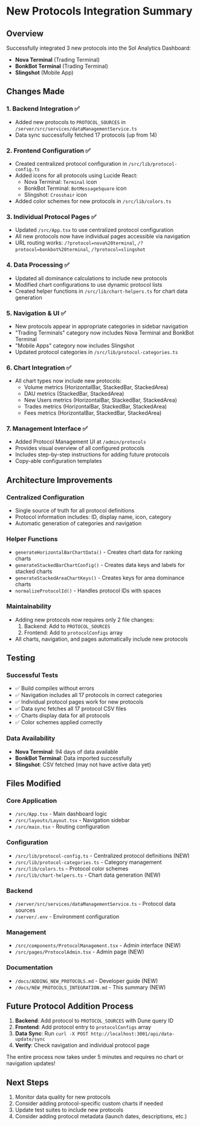 # New Protocols Integration Summary

## Overview

Successfully integrated 3 new protocols into the Sol Analytics Dashboard:
- **Nova Terminal** (Trading Terminal)
- **BonkBot Terminal** (Trading Terminal) 
- **Slingshot** (Mobile App)

## Changes Made

### 1. Backend Integration ✅
- Added new protocols to `PROTOCOL_SOURCES` in `/server/src/services/dataManagementService.ts`
- Data sync successfully fetched 17 protocols (up from 14)

### 2. Frontend Configuration ✅
- Created centralized protocol configuration in `/src/lib/protocol-config.ts`
- Added icons for all protocols using Lucide React:
  - Nova Terminal: `Terminal` icon
  - BonkBot Terminal: `BotMessageSquare` icon  
  - Slingshot: `Crosshair` icon
- Added color schemes for new protocols in `/src/lib/colors.ts`

### 3. Individual Protocol Pages ✅
- Updated `/src/App.tsx` to use centralized protocol configuration
- All new protocols now have individual pages accessible via navigation
- URL routing works: `/?protocol=nova%20terminal`, `/?protocol=bonkbot%20terminal`, `/?protocol=slingshot`

### 4. Data Processing ✅
- Updated all dominance calculations to include new protocols
- Modified chart configurations to use dynamic protocol lists
- Created helper functions in `/src/lib/chart-helpers.ts` for chart data generation

### 5. Navigation & UI ✅
- New protocols appear in appropriate categories in sidebar navigation
- "Trading Terminals" category now includes Nova Terminal and BonkBot Terminal
- "Mobile Apps" category now includes Slingshot
- Updated protocol categories in `/src/lib/protocol-categories.ts`

### 6. Chart Integration ✅
- All chart types now include new protocols:
  - Volume metrics (HorizontalBar, StackedBar, StackedArea)
  - DAU metrics (StackedBar, StackedArea)
  - New Users metrics (HorizontalBar, StackedBar, StackedArea)
  - Trades metrics (HorizontalBar, StackedBar, StackedArea)
  - Fees metrics (HorizontalBar, StackedBar, StackedArea)

### 7. Management Interface ✅
- Added Protocol Management UI at `/admin/protocols`
- Provides visual overview of all configured protocols
- Includes step-by-step instructions for adding future protocols
- Copy-able configuration templates

## Architecture Improvements

### Centralized Configuration
- Single source of truth for all protocol definitions
- Protocol information includes: ID, display name, icon, category
- Automatic generation of categories and navigation

### Helper Functions
- `generateHorizontalBarChartData()` - Creates chart data for ranking charts
- `generateStackedBarChartConfig()` - Creates data keys and labels for stacked charts
- `generateStackedAreaChartKeys()` - Creates keys for area dominance charts
- `normalizeProtocolId()` - Handles protocol IDs with spaces

### Maintainability
- Adding new protocols now requires only 2 file changes:
  1. Backend: Add to `PROTOCOL_SOURCES`
  2. Frontend: Add to `protocolConfigs` array
- All charts, navigation, and pages automatically include new protocols

## Testing

### Successful Tests
- ✅ Build compiles without errors
- ✅ Navigation includes all 17 protocols in correct categories
- ✅ Individual protocol pages work for new protocols
- ✅ Data sync fetches all 17 protocol CSV files
- ✅ Charts display data for all protocols
- ✅ Color schemes applied correctly

### Data Availability
- **Nova Terminal**: 94 days of data available
- **BonkBot Terminal**: Data imported successfully
- **Slingshot**: CSV fetched (may not have active data yet)

## Files Modified

### Core Application
- `/src/App.tsx` - Main dashboard logic
- `/src/layouts/Layout.tsx` - Navigation sidebar
- `/src/main.tsx` - Routing configuration

### Configuration
- `/src/lib/protocol-config.ts` - Centralized protocol definitions (NEW)
- `/src/lib/protocol-categories.ts` - Category management
- `/src/lib/colors.ts` - Protocol color schemes
- `/src/lib/chart-helpers.ts` - Chart data generation (NEW)

### Backend
- `/server/src/services/dataManagementService.ts` - Protocol data sources
- `/server/.env` - Environment configuration

### Management
- `/src/components/ProtocolManagement.tsx` - Admin interface (NEW)
- `/src/pages/ProtocolAdmin.tsx` - Admin page (NEW)

### Documentation
- `/docs/ADDING_NEW_PROTOCOLS.md` - Developer guide (NEW)
- `/docs/NEW_PROTOCOLS_INTEGRATION.md` - This summary (NEW)

## Future Protocol Addition Process

1. **Backend**: Add protocol to `PROTOCOL_SOURCES` with Dune query ID
2. **Frontend**: Add protocol entry to `protocolConfigs` array
3. **Data Sync**: Run `curl -X POST http://localhost:3001/api/data-update/sync`
4. **Verify**: Check navigation and individual protocol page

The entire process now takes under 5 minutes and requires no chart or navigation updates!

## Next Steps

1. Monitor data quality for new protocols
2. Consider adding protocol-specific custom charts if needed
3. Update test suites to include new protocols
4. Consider adding protocol metadata (launch dates, descriptions, etc.)